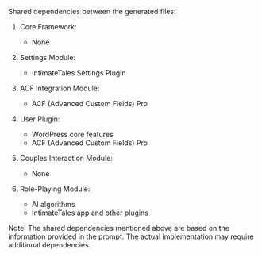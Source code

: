 Shared dependencies between the generated files:

1. Core Framework:
   - None

2. Settings Module:
   - IntimateTales Settings Plugin

3. ACF Integration Module:
   - ACF (Advanced Custom Fields) Pro

4. User Plugin:
   - WordPress core features
   - ACF (Advanced Custom Fields) Pro

5. Couples Interaction Module:
   - None

6. Role-Playing Module:
   - AI algorithms
   - IntimateTales app and other plugins

Note: The shared dependencies mentioned above are based on the information provided in the prompt. The actual implementation may require additional dependencies.